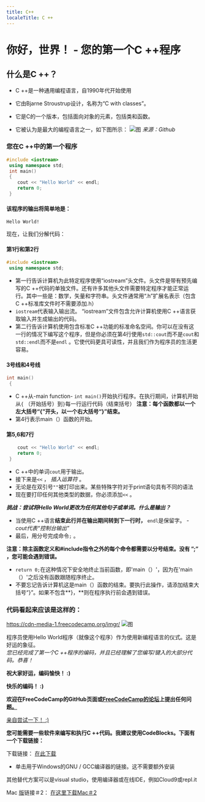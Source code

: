 ```yaml
---
title: C++
localeTitle: C ++
---
```

# 你好，世界！ - 您的第一个C ++程序

## 什么是C ++？

*   C ++是一种通用编程语言，自1990年代开始使用
    
*   它由Bjarne Stroustrup设计，名称为“C with classes”。
    
*   它是C的一个版本，包括面向对象的元素，包括类和函数。
    
*   它被认为是最大的编程语言之一，如下图所示： ![图](http://static1.businessinsider.com/image/59deb30392406c21008b6148-1200/for-bonus-points-heres-the-chart-showing-these-languages-relative-popularity.jpg) _来源：Github_
    

### 您在C ++中的第一个程序

```cpp
#include <iostream> 
 using namespace std; 
 int main() 
 { 
    cout << "Hello World" << endl; 
    return 0; 
 } 
```

#### 该程序的输出将简单地是：
```
Hello World! 
```

现在，让我们分解代码：

#### 第1行和第2行

```cpp
#include <iostream> 
 using namespace std; 
```

*   第一行告诉计算机为此特定程序使用“iostream”头文件。头文件是带有预先编写的C ++代码的单独文件。还有许多其他头文件需要特定程序才能正常运行。其中一些是：数学，矢量和字符串。头文件通常用“.h”扩展名表示（包含C ++标准库文件时不需要添加.h）
*   `iostream`代表输入输出流。 “iostream”文件包含允许计算机使用C ++语言获取输入并生成输出的代码。
*   第二行告诉计算机使用包含标准C ++功能的标准命名空间。你可以在没有这一行的情况下编写这个程序，但是你必须在第4行使用`std::cout`而不是`cout`和`std::endl`而不是`endl` 。它使代码更具可读性，并且我们作为程序员的生活更容易。

#### 3号线和4号线

```cpp
int main() 
 { 
```

*   C ++从-main function- `int main()`开始执行程序。在执行期间，计算机开始从`{` （开始括号）到`}`每一行运行代码（结束括号） **注意：每个函数都以一个左大括号“{”开头，以一个右大括号“}”结束。**
*   第4行表示main（）函数的开始。

#### 第5,6和7行

```cpp
    cout << "Hello World" << endl; 
    return 0; 
 } 
```

*   C ++中的单词`cout`用于输出。
*   接下来是`<<` ， _插入运算符_ 。
*   无论是在双引号`""`被打印出来。某些特殊字符对于print语句具有不同的语法
*   现在要打印任何其他类型的数据，你必须添加`<<` 。

**_挑战：尝试将Hello World更改为任何其他句子或单词。什么是输出？_**

*   当使用C ++语言**结束此行并在输出期间转到下一行时，** `endl`是保留字。 - _cout代表“控制台输出”_
*   最后，用分号完成命令`;` 。

**注意：除主函数定义和#include指令之外的每个命令都需要以分号结束。没有 ”;” ，您可能会遇到错误。**

*   `return 0;`在这种情况下安全地终止当前函数，即'main（）'，因为在'main（）'之后没有函数跟随程序终止。
*   不要忘记告诉计算机这是main（）函数的结束。要执行此操作，请添加结束大括号“}”。如果不包含**}，**则在程序执行前会遇到错误。

### 代码看起来应该是这样的：
https://cdn-media-1.freecodecamp.org/imgr/
![图](https://i.imgur.com/d1liGwI.png)

程序员使用Hello World程序（就像这个程序）作为使用新编程语言的仪式。这是好运的象征。  
_您已经完成了第一个C ++程序的编码，并且已经理解了您编写/键入的大部分代码。恭喜！_

**祝大家好运，编码愉快！ :)**

**快乐的编码！ :)**

**欢迎在FreeCodeCamp的GitHub页面或[FreeCodeCamp的论坛](https://forum.freecodecamp.org/)上提出任何问题[。](https://forum.freecodecamp.org/)**

[亲自尝试一下！ :)](https://repl.it/L4k3)

**您可能需要一些软件来编写和执行C ++代码。我建议使用CodeBlocks。下面有一个下载链接：**

下载链接： [在此下载](http://www.codeblocks.org/downloads/26)

*   单击用于Windows的GNU / GCC编译器的链接。这不需要额外安装

其他替代方案可以是visual studio，使用编译器或在线IDE，例如Cloud9或repl.it

Mac [版](https://developer.apple.com/xcode/)链接＃2： [在这里下载Mac＃2](https://developer.apple.com/xcode/)